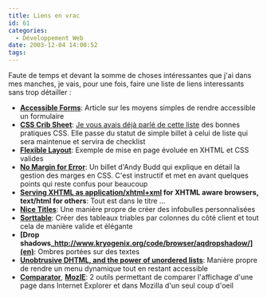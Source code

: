 ```yaml
---
title: Liens en vrac
id: 61
categories:
  - Développement Web
date: 2003-12-04 14:00:52
tags:
---
```


Faute de temps et devant la somme de choses intéressantes que j'ai dans mes manches, je vais, pour une fois, faire une liste de liens interessants sans trop détailler :

*   **[Accessible Forms](http://www.htmldog.com/guides/htmladvanced/forms.php)**: Article sur les moyens simples de rendre accessible un formulaire
*   **[CSS Crib Sheet](http://www.mezzoblue.com/css/cribsheet/)**: [Je vous avais déjà parlé de cette liste](http://www.dyingculture.net/blog/2003/11/19/20-BonnesPratiquesCss) des bonnes pratiques CSS. Elle passe du statut de simple billet à celui de liste qui sera maintenue et servira de checklist
*   **[Flexible Layout](http://www.webproducer.at/flexible-layout)**: Exemple de mise en page évoluée en XHTML et CSS valides
*   **[No Margin for Error](http://www.andybudd.com/blog/archives/000114.html)**: Un billet d'Andy Budd qui explique en détail la gestion des marges en CSS. C'est instructif et met en avant quelques points qui reste confus pour beaucoup
*   **[Serving XHTML as application/xhtml+xml](http://lists.w3.org/Archives/Public/www-archive/2002Dec/0005.html) for XHTML aware browsers, text/html for others**: Tout est dans le titre …
*   **[Nice Titles](http://www.kryogenix.org/code/browser/nicetitle/)**: Une manière propre de créer des infobulles personnalisées
*   **[Sorttable](http://www.kryogenix.org/code/browser/sorttable/)**: Créer des tableaux triables par colonnes du côté client et tout cela de manière valide et élégante
*   **[Drop shadows_http://www.kryogenix.org/code/browser/aqdropshadow/](en)**: Ombres portées sur des textes
*   **[Unobtrusive DHTML, and the power of unordered lists](http://www.kryogenix.org/code/browser/aqlists/)**: Manière propre de rendre un menu dynamique tout en restant accessible
*   **[Comparator](http://www.vasanthdharmaraj.com/software/comparator/)**, **[MozIE](http://www.zeit.ca/mozie/)**: 2 outils permettant de comparer l'affichage d'une page dans Internet Explorer et dans Mozilla d'un seul coup d'oeil